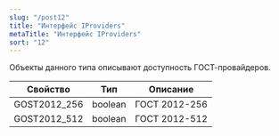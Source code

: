 ```yaml
---
slug: "/post12"
title: "Интерфейс IProviders"
metaTitle: "Интерфейс IProviders"
sort: "12"
---
```



Объекты данного типа описывают доступность ГОСТ-провайдеров.

| Свойство | Тип | Описание |
| --- | --- | --- |
| GOST2012_256 | boolean | ГОСТ 2012-256 |
| GOST2012_512 | boolean | ГОСТ 2012-512 |